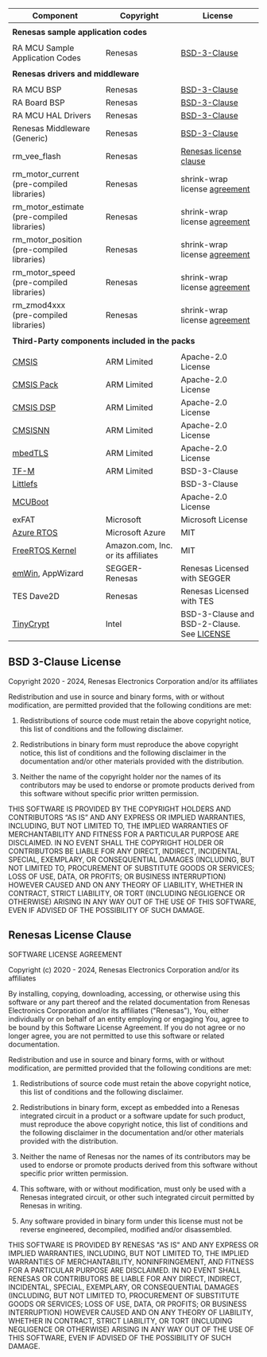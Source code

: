 | Component                                                                                                             | Copyright                          | License                                                                                              |
| --------------------------------------------------------------------------------------------------------------------- | ---------------------------------- | ---------------------------------------------------------------------------------------------------- |
| <tr> <td colspan="3"><strong>Renesas sample application codes<strong></td></tr>                                              |                                    |                                                                                                      |
| RA MCU Sample Application Codes                                                                                       | Renesas                            | [BSD-3-Clause](#BSD-3-Clause-License)                                                                |
| <tr> <td colspan="3"><strong>Renesas drivers and middleware<strong></td></tr>                                         |                                    |                                                                                                      |
| RA MCU BSP                                                                                                            | Renesas                            | [BSD-3-Clause](#BSD-3-Clause-License)                                                                |
| RA Board BSP                                                                                                          | Renesas                            | [BSD-3-Clause](#BSD-3-Clause-License)                                                                |
| RA MCU HAL Drivers                                                                                                    | Renesas                            | [BSD-3-Clause](#BSD-3-Clause-License)                                                                |
| Renesas Middleware (Generic)                                                                                          | Renesas                            | [BSD-3-Clause](#BSD-3-Clause-License)                                                                |
| rm_vee_flash                                                                                                          | Renesas                            | [Renesas license clause](#Renesas-License-Clause)                                                    |
| rm_motor_current<br>(pre-compiled libraries)                                                                          | Renesas                            | shrink-wrap license [agreement](https://www.renesas.com/us/en/document/oth/disclaimer002)            |
| rm_motor_estimate<br>(pre-compiled libraries)                                                                         | Renesas                            | shrink-wrap license [agreement](https://www.renesas.com/us/en/document/oth/disclaimer002)            |
| rm_motor_position<br>(pre-compiled libraries)                                                                         | Renesas                            | shrink-wrap license [agreement](https://www.renesas.com/us/en/document/oth/disclaimer002)            |
| rm_motor_speed<br>(pre-compiled libraries)                                                                            | Renesas                            | shrink-wrap license [agreement](https://www.renesas.com/us/en/document/oth/disclaimer002)            |
| rm_zmod4xxx<br>(pre-compiled libraries)                                                                               | Renesas                            | shrink-wrap license [agreement](https://www.renesas.com/us/en/document/oth/disclaimer002)            |
| <tr> <td colspan="3"><strong>Third-Party components included in the packs<strong></td></tr>                           |                                    |                                                                                                      |
| [CMSIS](https://github.com/ARM-software/CMSIS_5)                                                                      | ARM Limited                        | Apache-2.0 License                                                                                   |
| [CMSIS Pack](https://github.com/Open-CMSIS-Pack)                                                                      | ARM Limited                        | Apache-2.0 License                                                                                   |
| [CMSIS DSP](https://github.com/ARM-software/CMSIS-DSP)                                                                | ARM Limited                        | Apache-2.0 License                                                                                   |
| [CMSISNN](https://github.com/ARM-software/CMSIS-NN)                                                                   | ARM Limited                        | Apache-2.0 License                                                                                   |
| [mbedTLS](https://github.com/Mbed-TLS/mbedtls)                                                                        | ARM Limited                        | Apache-2.0 License                                                                                   |
| [TF-M](https://github.com/renesas/trusted-firmware-m)                                                                 | ARM Limited                        | BSD-3-Clause                                                                                         |
| [Littlefs](https://github.com/renesas/littlefs)                                                                       |                                    | BSD-3-Clause                                                                                         |
| [MCUBoot](https://github.com/mcu-tools/mcuboot)                                                                       |                                    | Apache-2.0 License                                                                                   |
| exFAT                                                                                                                 | Microsoft                          | Microsoft License                                                                                    |
| [Azure RTOS](https://github.com/eclipse-threadx)                                                                      | Microsoft Azure                    | MIT                                                                                                  |
| [FreeRTOS Kernel](https://github.com/renesas/FreeRTOS)                                                                | Amazon.com, Inc. or its affiliates | MIT                                                                                                  |
| [emWin](https://www.renesas.com/us/en/software-tool/segger-emwin-gui-library-renesas-ra-products#overview), AppWizard | SEGGER-Renesas                     | Renesas Licensed with SEGGER                                                                         |
| TES Dave2D                                                                                                            | Renesas                            | Renesas Licensed with TES                                                                            |
| [TinyCrypt](https://github.com/intel/tinycrypt/)                                                                      | Intel                              | BSD-3-Clause and BSD-2-Clause. See [LICENSE](https://github.com/intel/tinycrypt/blob/master/LICENSE) |

## BSD 3-Clause License

Copyright 2020 - 2024, Renesas Electronics Corporation and/or its affiliates

Redistribution and use in source and binary forms, with or without
modification, are permitted provided that the following conditions are met:

1. Redistributions of source code must retain the above copyright notice,
this list of conditions and the following disclaimer.

2. Redistributions in binary form must reproduce the above copyright notice,
this list of conditions and the following disclaimer in the documentation and/or
other materials provided with the distribution.

3. Neither the name of the copyright holder nor the names of its contributors
may be used to endorse or promote products derived from this software without
specific prior written permission.

THIS SOFTWARE IS PROVIDED BY THE COPYRIGHT HOLDERS AND CONTRIBUTORS “AS IS”
AND ANY EXPRESS OR IMPLIED WARRANTIES, INCLUDING, BUT NOT LIMITED TO, THE IMPLIED
WARRANTIES OF MERCHANTABILITY AND FITNESS FOR A PARTICULAR PURPOSE ARE DISCLAIMED.
IN NO EVENT SHALL THE COPYRIGHT HOLDER OR CONTRIBUTORS BE LIABLE FOR ANY DIRECT,
INDIRECT, INCIDENTAL, SPECIAL, EXEMPLARY, OR CONSEQUENTIAL DAMAGES (INCLUDING, BUT
NOT LIMITED TO, PROCUREMENT OF SUBSTITUTE GOODS OR SERVICES; LOSS OF USE, DATA,
OR PROFITS; OR BUSINESS INTERRUPTION) HOWEVER CAUSED AND ON ANY THEORY OF LIABILITY,
WHETHER IN CONTRACT, STRICT LIABILITY, OR TORT (INCLUDING NEGLIGENCE OR OTHERWISE)
ARISING IN ANY WAY OUT OF THE USE OF THIS SOFTWARE, EVEN IF ADVISED OF THE POSSIBILITY
OF SUCH DAMAGE.

## Renesas License Clause

SOFTWARE LICENSE AGREEMENT

Copyright (c) 2020 - 2024, Renesas Electronics Corporation and/or its affiliates


By installing, copying, downloading, accessing, or otherwise using this software
or any part thereof and the related documentation from Renesas Electronics Corporation
and/or its affiliates ("Renesas"), You, either individually  or on behalf of an entity
employing or engaging You, agree to be bound by this Software License Agreement. If you
do not agree or no longer agree, you are not permitted to use this software or related
documentation.

Redistribution and use in source and binary forms, with or without modification,
are permitted provided that the following conditions are met:

1. Redistributions of source code must retain the above copyright notice, this
   list of conditions and the following disclaimer.

2. Redistributions in binary form, except as embedded into a Renesas
   integrated circuit in a product or a software update for
   such product, must reproduce the above copyright notice, this list of
   conditions and the following disclaimer in the documentation and/or other
   materials provided with the distribution.

3. Neither the name of Renesas nor the names of its
   contributors may be used to endorse or promote products derived from this
   software without specific prior written permission.

4. This software, with or without modification, must only be used with a
   Renesas integrated circuit, or other such integrated circuit permitted by Renesas in writing.

5. Any software provided in binary form under this license must not be reverse
   engineered, decompiled, modified and/or disassembled.

THIS SOFTWARE IS PROVIDED BY RENESAS "AS IS" AND ANY EXPRESS
OR IMPLIED WARRANTIES, INCLUDING, BUT NOT LIMITED TO, THE IMPLIED WARRANTIES
OF MERCHANTABILITY, NONINFRINGEMENT, AND FITNESS FOR A PARTICULAR PURPOSE ARE
DISCLAIMED. IN NO EVENT SHALL RENESAS OR CONTRIBUTORS BE
LIABLE FOR ANY DIRECT, INDIRECT, INCIDENTAL, SPECIAL, EXEMPLARY, OR
CONSEQUENTIAL DAMAGES (INCLUDING, BUT NOT LIMITED TO, PROCUREMENT OF SUBSTITUTE
GOODS OR SERVICES; LOSS OF USE, DATA, OR PROFITS; OR BUSINESS INTERRUPTION)
HOWEVER CAUSED AND ON ANY THEORY OF LIABILITY, WHETHER IN CONTRACT, STRICT
LIABILITY, OR TORT (INCLUDING NEGLIGENCE OR OTHERWISE) ARISING IN ANY WAY OUT
OF THE USE OF THIS SOFTWARE, EVEN IF ADVISED OF THE POSSIBILITY OF SUCH DAMAGE.